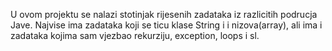 U ovom projektu se nalazi stotinjak rijesenih zadataka iz razlicitih podrucja Jave. Najvise ima zadataka koji se ticu klase String i i nizova(array),
ali ima i zadataka kojima sam vjezbao rekurziju, exception, loops i sl.
